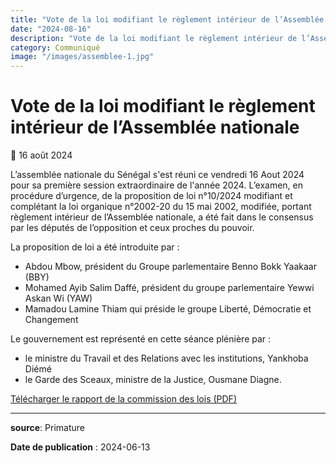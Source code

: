 ```yaml
---
title: "Vote de la loi modifiant le règlement intérieur de l’Assemblée nationale"
date: "2024-08-16"
description: "Vote de la loi modifiant le règlement intérieur de l’Assemblée nationale au Sénégal ce 16 Aout 2024"
category: Communiqué
image: "/images/assemblee-1.jpg"
---
```


# Vote de la loi modifiant le règlement intérieur de l’Assemblée nationale

📅 16 août 2024

L’assemblée nationale du Sénégal s'est réuni ce vendredi 16 Aout 2024 pour sa première session extraordinaire de l'année 2024. L’examen, en procédure d’urgence, de la proposition de loi n°10/2024 modifiant et complétant la loi organique n°2002-20 du 15 mai 2002, modifiée, portant règlement intérieur de l’Assemblée nationale, a été fait dans le consensus par les députés de l’opposition et ceux proches du pouvoir.

La proposition de loi a été introduite par :

- Abdou Mbow, président du Groupe parlementaire Benno Bokk Yaakaar (BBY)
- Mohamed Ayib Salim Daffé, président du groupe parlementaire Yewwi Askan Wi (YAW)
- Mamadou Lamine Thiam qui préside le groupe Liberté, Démocratie et Changement

Le gouvernement est représenté en cette séance plénière par :

- le ministre du Travail et des Relations avec les institutions, Yankhoba Diémé
- le Garde des Sceaux, ministre de la Justice, Ousmane Diagne.

<a href="/pdf/textes/proposition-loi-10-2024-rapport-commission-des-lois.pdf" target="_blank">Télécharger le rapport de la commission des lois (PDF)</a>

---

**source**: Primature

**Date de publication** : 2024-06-13
